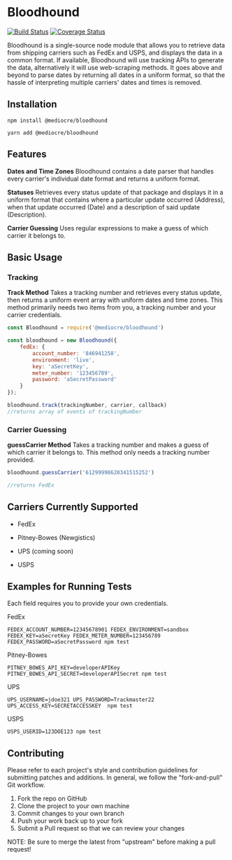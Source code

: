 # **Bloodhound**

[![Build Status](https://travis-ci.org/mediocre/bloodhound.svg?branch=master)](https://travis-ci.org/mediocre/bloodhound)
[![Coverage Status](https://coveralls.io/repos/github/mediocre/bloodhound/badge.svg)](https://coveralls.io/github/mediocre/bloodhound)

Bloodhound is a single-source node module that allows you to retrieve data from shipping carriers such as FedEx and USPS, and displays the data in a common format. If available, Bloodhound will use tracking APIs to generate the data, alternatively it will use web-scraping methods. It goes above and beyond to parse dates by returning all dates in a uniform format, so that the hassle of interpreting multiple carriers' dates and times is removed.

## **Installation**
```
npm install @mediocre/bloodhound
```

```
yarn add @mediocre/bloodhound
```

## **Features**
**Dates and Time Zones** Bloodhound contains a date parser that handles every carrier's individual date format and returns a uniform format.

**Statuses** Retrieves every status update of that package and displays it in a uniform format that contains where a particular update occurred (Address), when that update occurred (Date) and a description of said update (Description).

**Carrier Guessing** Uses regular expressions to make a guess of which carrier it belongs to.

## **Basic Usage**
### **Tracking**

**Track Method** Takes a tracking number and retrieves every status update, then returns a uniform event array with uniform dates and time zones. This method primarily needs two items from you, a tracking number and your carrier credentials.

```javascript
const Bloodhound = require('@mediocre/bloodhound')

const bloodhound = new Bloodhound({
    fedEx: {
        account_number: '846941258',
        environment: 'live',
        key: 'aSecretKey',
        meter_number: '123456789',
        password: 'aSecretPassword'
    }
});

bloodhound.track(trackingNumber, carrier, callback)
//returns array of events of trackingNumber

```
### **Carrier Guessing**
**guessCarrier Method** Takes a tracking number and makes a guess of which carrier it belongs to. This method only needs a tracking number provided.
```javascript
bloodhound.guessCarrier('61299998620341515252')

//returns FedEx
```

## **Carriers Currently Supported**
- FedEx

- Pitney-Bowes (Newgistics)

- UPS (coming soon)

- USPS



## **Examples for Running Tests**
Each field requires you to provide your own credentials.

FedEx
```
FEDEX_ACCOUNT_NUMBER=12345678901 FEDEX_ENVIRONMENT=sandbox FEDEX_KEY=aSecretKey FEDEX_METER_NUMBER=123456789 FEDEX_PASSWORD=aSecretPassword npm test
```

Pitney-Bowes
```
PITNEY_BOWES_API_KEY=developerAPIKey PITNEY_BOWES_API_SECRET=developerAPISecret npm test
```

UPS
```
UPS_USERNAME=jdoe321 UPS_PASSWORD=Trackmaster22 UPS_ACCESS_KEY=SECRETACCESSKEY  npm test
```

USPS
```
USPS_USERID=123DOE123 npm test
```





## **Contributing**
Please refer to each project's style and contribution guidelines for submitting patches and additions. In general, we follow the "fork-and-pull" Git workflow.

1. Fork the repo on GitHub
2. Clone the project to your own machine
3. Commit changes to your own branch
4. Push your work back up to your fork
5. Submit a Pull request so that we can review your changes

NOTE: Be sure to merge the latest from "upstream" before making a pull request!